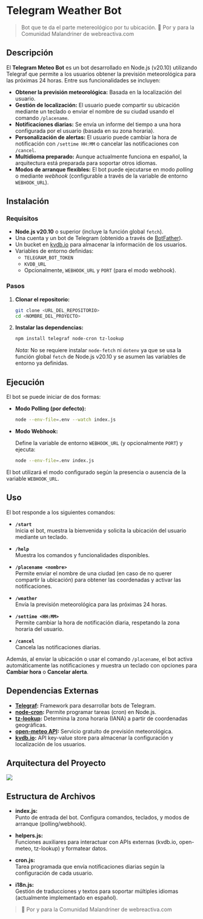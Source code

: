 # Telegram Weather Bot

> Bot que te da el parte metereológico por tu ubicación.
> 🧡 Por y para la Comunidad Malandriner de webreactiva.com

## Descripción

El **Telegram Meteo Bot** es un bot desarrollado en Node.js (v20.10) utilizando Telegraf que permite a los usuarios obtener la previsión meteorológica para las próximas 24 horas. Entre sus funcionalidades se incluyen:

- **Obtener la previsión meteorológica:** Basada en la localización del usuario.
- **Gestión de localización:** El usuario puede compartir su ubicación mediante un teclado o enviar el nombre de su ciudad usando el comando `/placename`.
- **Notificaciones diarias:** Se envía un informe del tiempo a una hora configurada por el usuario (basada en su zona horaria).
- **Personalización de alertas:** El usuario puede cambiar la hora de notificación con `/settime HH:MM` o cancelar las notificaciones con `/cancel`.
- **Multidioma preparado:** Aunque actualmente funciona en español, la arquitectura está preparada para soportar otros idiomas.
- **Modos de arranque flexibles:** El bot puede ejecutarse en modo *polling* o mediante *webhook* (configurable a través de la variable de entorno `WEBHOOK_URL`).

## Instalación

### Requisitos

- **Node.js v20.10** o superior (incluye la función global `fetch`).
- Una cuenta y un bot de Telegram (obtenido a través de [BotFather](https://core.telegram.org/bots#6-botfather)).
- Un bucket en [kvdb.io](https://kvdb.io) para almacenar la información de los usuarios.
- Variables de entorno definidas:
  - `TELEGRAM_BOT_TOKEN`
  - `KVDB_URL`
  - Opcionalmente, `WEBHOOK_URL` y `PORT` (para el modo webhook).

### Pasos

1. **Clonar el repositorio:**

   ```bash
   git clone <URL_DEL_REPOSITORIO>
   cd <NOMBRE_DEL_PROYECTO>
   ```

2. **Instalar las dependencias:**

   ```bash
   npm install telegraf node-cron tz-lookup
   ```

   *Nota:* No se requiere instalar `node-fetch` ni `dotenv` ya que se usa la función global `fetch` de Node.js v20.10 y se asumen las variables de entorno ya definidas.

## Ejecución

El bot se puede iniciar de dos formas:

- **Modo Polling (por defecto):**

  ```bash
  node --env-file=.env --watch index.js
  ```

- **Modo Webhook:**

  Define la variable de entorno `WEBHOOK_URL` (y opcionalmente `PORT`) y ejecuta:

  ```bash
  node --env-file=.env index.js
  ```

El bot utilizará el modo configurado según la presencia o ausencia de la variable `WEBHOOK_URL`.

## Uso

El bot responde a los siguientes comandos:

- **`/start`**  
  Inicia el bot, muestra la bienvenida y solicita la ubicación del usuario mediante un teclado.

- **`/help`**  
  Muestra los comandos y funcionalidades disponibles.

- **`/placename <nombre>`**  
  Permite enviar el nombre de una ciudad (en caso de no querer compartir la ubicación) para obtener las coordenadas y activar las notificaciones.

- **`/weather`**  
  Envía la previsión meteorológica para las próximas 24 horas.

- **`/settime <HH:MM>`**  
  Permite cambiar la hora de notificación diaria, respetando la zona horaria del usuario.

- **`/cancel`**  
  Cancela las notificaciones diarias.

Además, al enviar la ubicación o usar el comando `/placename`, el bot activa automáticamente las notificaciones y muestra un teclado con opciones para **Cambiar hora** o **Cancelar alerta**.

## Dependencias Externas

- **[Telegraf](https://telegraf.js.org/):** Framework para desarrollar bots de Telegram.
- **[node-cron](https://www.npmjs.com/package/node-cron):** Permite programar tareas (cron) en Node.js.
- **[tz-lookup](https://www.npmjs.com/package/tz-lookup):** Determina la zona horaria (IANA) a partir de coordenadas geográficas.
- **[open-meteo API](https://open-meteo.com/):** Servicio gratuito de previsión meteorológica.
- **[kvdb.io](https://kvdb.io/):** API key-value store para almacenar la configuración y localización de los usuarios.

## Arquitectura del Proyecto

[![](https://mermaid.ink/img/pako:eNpVUd1ugjAYfZXmu9IEiKAgcLFEhf0lS5bM3Qy8qLRKJ7SkFKNTn2qPsBdbBbe5XrXn9Jzz_RwgE4RCCGuJqxzNo5QjfSbJa91gycQCmebNMeZbhlEmSsyJqNEeNUuW4Yx9ffIjmvbmtKBaX6KpUP3OYHrWoVnCOKE7671edPCshaNeTouKyloT_Wsi7mVS8D80atHbZLMlS0sXc43eJaKi3CypogJNnh_-kfeJ-jALITZNdcHjtpGZtkePYokyTDAqGW-U0B2AASWVJWZET-JwFqSgclrSFEJ9JXSFm0KlkPKT_oq16GXPMwiVbKgBTUWwohHD5xlAuMJFrdEKcwgPsIPQHrmW6w2G3th3naHneb4BewhN2x5YYydwfXc8dJzRyPdOBnwIoT0GVhC4nmZGjucGgW37PzExYUrI3xTaPp-6HbarbJPfWpeuPCmadX4RnL4BUSWXFA?type=png)](https://mermaid.live/edit#pako:eNpVUd1ugjAYfZXmu9IEiKAgcLFEhf0lS5bM3Qy8qLRKJ7SkFKNTn2qPsBdbBbe5XrXn9Jzz_RwgE4RCCGuJqxzNo5QjfSbJa91gycQCmebNMeZbhlEmSsyJqNEeNUuW4Yx9ffIjmvbmtKBaX6KpUP3OYHrWoVnCOKE7671edPCshaNeTouKyloT_Wsi7mVS8D80atHbZLMlS0sXc43eJaKi3CypogJNnh_-kfeJ-jALITZNdcHjtpGZtkePYokyTDAqGW-U0B2AASWVJWZET-JwFqSgclrSFEJ9JXSFm0KlkPKT_oq16GXPMwiVbKgBTUWwohHD5xlAuMJFrdEKcwgPsIPQHrmW6w2G3th3naHneb4BewhN2x5YYydwfXc8dJzRyPdOBnwIoT0GVhC4nmZGjucGgW37PzExYUrI3xTaPp-6HbarbJPfWpeuPCmadX4RnL4BUSWXFA)

## Estructura de Archivos

- **index.js:**  
  Punto de entrada del bot. Configura comandos, teclados, y modos de arranque (polling/webhook).

- **helpers.js:**  
  Funciones auxiliares para interactuar con APIs externas (kvdb.io, open-meteo, tz-lookup) y formatear datos.

- **cron.js:**  
  Tarea programada que envía notificaciones diarias según la configuración de cada usuario.

- **i18n.js:**  
  Gestión de traducciones y textos para soportar múltiples idiomas (actualmente implementado en español).
 
> 🧡 Por y para la Comunidad Malandriner de webreactiva.com
